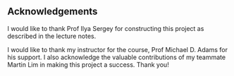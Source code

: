 ## Acknowledgements

I would like to thank Prof Ilya Sergey for constructing this project as described in the lecture notes.

I would like to thank my instructor for the course, Prof Michael D. Adams for his support. I also acknowledge the valuable contributions of my teammate Martin Lim in making this project a success. Thank you!
